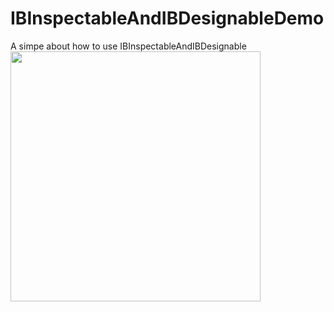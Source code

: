 # IBInspectableAndIBDesignableDemo
A simpe about how to use IBInspectableAndIBDesignable
<img src="https://raw.github.com/wenchenhuang/WCGradientCircleLayer/master/ScreenShots/Demo.gif" width="400" />

